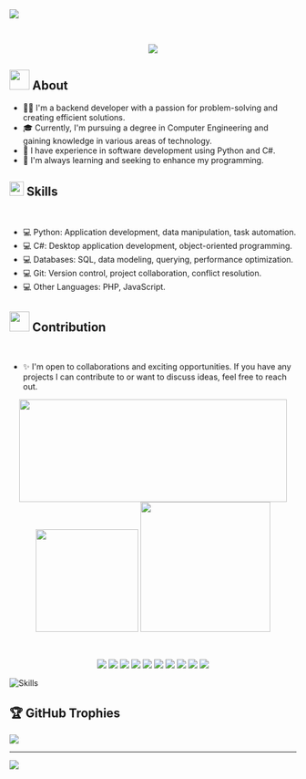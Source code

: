 <img src="https://media.licdn.com/dms/image/D4D16AQE0Eu5686uhIw/profile-displaybackgroundimage-shrink_350_1400/0/1709776693154?e=1725494400&v=beta&t=1BX72ZKs-2sb4HotLnZ6IDLhHErEJGaurqce-T28390">

&nbsp; <!-- Add space -->
<p align="center">
  <a href="https://github.com/DenverCoder1/readme-typing-svg"><img src="https://readme-typing-svg.herokuapp.com?font=Time+New+Roman&color=cyan&size=25&center=true&vCenter=true&width=600&height=100&lines=Seja+bem+-+vindo(a);Developer+Back+-+End;Engenheira+de+Dados;"></a>
</p>

## <img src="https://media2.giphy.com/media/v1.Y2lkPTc5MGI3NjExOTQwaDBleDE0bWFlZGlqMHFia2h0OGt3M2drMTRtZzN2cDc5cTVpbCZlcD12MV9pbnRlcm5hbF9naWZfYnlfaWQmY3Q9Zw/Z3VgQu8hkVeB1bakS9/giphy.webp" width="35"><b> About </b>

- 👩‍💻 I'm a backend developer with a passion for problem-solving and creating efficient solutions.
- 🎓 Currently, I'm pursuing a degree in Computer Engineering and gaining knowledge in various areas of technology.
- 💼 I have experience in software development using Python and C#.
- 🌱 I'm always learning and seeking to enhance my programming.

## <img src="https://media2.giphy.com/media/QssGEmpkyEOhBCb7e1/giphy.gif?cid=ecf05e47a0n3gi1bfqntqmob8g9aid1oyj2wr3ds3mg700bl&rid=giphy.gif" width ="25"><b> Skills</b>
<br>

- 💻 Python: Application development, data manipulation, task automation.
- 💻 C#: Desktop application development, object-oriented programming.
- 💻 Databases: SQL, data modeling, querying, performance optimization.
- 💻 Git: Version control, project collaboration, conflict resolution.
- 💻 Other Languages: PHP, JavaScript.


## <img src="https://media.giphy.com/media/iY8CRBdQXODJSCERIr/giphy.gif" width="35"><b> Contribution </b>
<br>

- ✨ I'm open to collaborations and exciting opportunities. If you have any projects I can contribute to or want to discuss ideas, feel free to reach out.

  
 
 <div align="center">
 
  <img height="180em" width="470em" src ="https://github-readme-streak-stats.herokuapp.com/?user=julianadev&theme=highcontrast" />
     
  
  <img height= "180em" src="https://github-readme-stats.vercel.app/api/top-langs/?username=julianadev&hide=html&layout=compact&langs_count=5&theme=highcontrast" />
   
 <img height="228em" src="https://github-profile-summary-cards.vercel.app/api/cards/profile-details?username=julianadev&theme=2077" />
   
   
  </div>

&nbsp; <!-- Add space -->

<div align="center">
  <p align="center">
     <img src="https://img.shields.io/badge/PowerBI-323330?style=for-the-badge&logo=PowerBI&logoColor=F7DF1E" />
     <img src="https://img.shields.io/badge/SQL-323330?style=for-the-badge&logo=sql&logoColor=white" />
      <img src="https://img.shields.io/badge/PostgreSQL-323330?style=for-the-badge&logo=PostgreSQL&logoColor=F7DF1E" />
      <img src="https://img.shields.io/badge/Pandas-323330?style=for-the-badge&logo=Pandas&logoColor=F7DF1E" />
      <img src="https://img.shields.io/badge/Numpy-323330?style=for-the-badge&logo=Numpy&logoColor=F7DF1E" />
      <img src="https://img.shields.io/badge/Matplotlib-323330?style=for-the-badge&logo=Matplotlib&logoColor=F7DF1E" />
       <img src="https://img.shields.io/badge/GoogleCloud-323330?style=for-the-badge&logo=GoogleCloud&logoColor=F7DF1E" />
        <img src="https://img.shields.io/badge/airflow-323330?style=for-the-badge&logo=airflow&logoColor=F7DF1E" />
         <img src="https://img.shields.io/badge/RPA-323330?style=for-the-badge&logo=RPA&logoColor=F7DF1E" />
         <img src="https://img.shields.io/badge/OpenAI-512BD4?style=for-the-badge&logo=OpenAI&logoColor=white" />    
  </p>
</div>
<img align="center" alt="Skills" src="https://skillicons.dev/icons?i=js,php,python,selenium,flask,django,git,github,vscode,pycharm,postman,mysql,vercel,html,css,bootstrap,windows,linux&perline=20">


##
 

## 🏆 GitHub Trophies
![](https://github-profile-trophy.vercel.app/?username=Julianadev&theme=radical&no-frame=false&no-bg=true&margin-w=45&column=-1)


---
[![](https://visitcount.itsvg.in/api?id=Julianadev&icon=0&color=10)](https://visitcount.itsvg.in)

